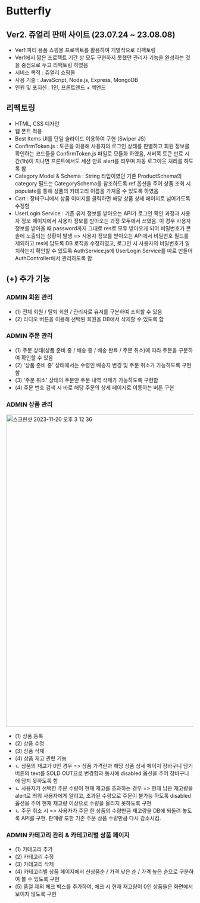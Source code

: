 # Butterfly
## Ver2. 쥬얼리 판매 사이트 (23.07.24 ~ 23.08.08)

- Ver1 파티 용품 쇼핑몰 프로젝트를 활용하여 개별적으로 리팩토링
- Ver1에서 짧은 프로젝트 기간 상 모두 구현하지 못했던 관리자 기능을 완성하는 것을 중점으로 두고 리팩토링 하였음
- 서비스 목적 : 쥬얼리 쇼핑몰
- 사용 기술 : JavaScript, Node.js, Express, MongoDB
- 인원 및 포지션 : 1인, 프론트엔드 + 백엔드

## 리팩토링

- HTML, CSS 디자인
- 웹 폰트 적용
- Best Items UI를 단일 슬라이드 이용하여 구현 (Swiper JS)
- ConfirmToken.js : 토큰을 이용해 사용자의 로그인 상태를 판별하고 회원 정보를 확인하는 코드들을 ConfirmToken.js 파일로 모듈화 하였음, 서버쪽 토큰 만료 시간(1h)이 지나면 프론트에서도 세션 만료 alert를 띄우며 자동 로그아웃 처리를 하도록 함
- Category Model & Schema : String 타입이였던 기존 ProductSchema의 category 필드는 CategorySchema를 참조하도록 ref 옵션을 주어 상품 조회 시 populate를 통해 상품의 카테고리 이름을 가져올 수 있도록 하였음
- Cart : 장바구니에서 상품 이미지를 클릭하면 해당 상품 상세 페이지로 넘어가도록 수정함
- UserLogin Service : 기존 유저 정보를 받아오는 API가 로그인 확인 과정과 사용자 정보 페이지에서 사용자 정보를 받아오는 과정 모두에서 쓰였음. 이 경우 사용자 정보를 받아올 때 password까지 그대로 res로 모두 받아오게 되어 비밀번호가 콘솔에 노출되는 상황이 발생 => 사용자 정보를 받아오는 API에서 비밀번호 필드를 제외하고 res에 담도록 DB 로직을 수정하였고, 로그인 시 사용자의 비밀번호가 일치하는지 확인할 수 있도록 AuthService.js에 UserLogin Service를 따로 만들어 AuthController에서 관리하도록 함

## (+) 추가 기능

### ADMIN 회원 관리

- (1) 전체 회원 / 탈퇴 회원 / 관리자로 유저를 구분하여 조회할 수 있음
- (2) 라디오 버튼을 이용해 선택된 회원을 DB에서 삭제할 수 있도록 함

### ADMIN 주문 관리

- (1) 주문 상태(상품 준비 중 / 배송 중 / 배송 완료 / 주문 취소)에 따라 주문을 구분하여 확인할 수 있음
- (2) '상품 준비 중' 상태에서는 수령인 배송지 변경 및 주문 취소가 가능하도록 구현함
- (3) '주문 취소' 상태의 주문만 주문 내역 삭제가 가능하도록 구현함
- (4) 주문 번호 검색 시 바로 해당 주문의 상세 페이지로 이동하는 버튼 구현

### ADMIN 상품 관리

<img width="835" alt="스크린샷 2023-11-20 오후 3 12 36" src="https://github.com/haesol0414/82people/assets/86980317/2f6a500b-cbf0-4f81-9e69-af7ac1203201">

- (1) 상품 등록
- (2) 상품 수정
- (3) 상품 삭제
- (4) 상품 재고 관련 기능
- ㄴ 상품의 재고가 0인 경우 => 상품 가격란과 해당 상품 상세 페이지 장바구니 담기 버튼의 text를 SOLD OUT으로 변경함과 동시에 disabled 옵션을 주어 장바구니에 담지 못하도록 함
- ㄴ 사용자가 선택한 주문 수량이 현재 재고를 초과하는 경우 => 현재 남은 재고량을 alert로 띄워 사용자에게 알리고, 초과된 수량으로 주문이 불가능 하도록 disabled 옵션을 주어 현재 재고량 이상으로 수량을 올리지 못하도록 구현
- ㄴ 주문 취소 시 => 사용자가 주문 한 상품의 수량만큼 재고량을 DB에 되돌려 놓도록 API를 구현. 판매량 또한 기존 주문 상품 수량만큼 다시 감소시킴.

### ADMIN 카테고리 관리 & 카테고리별 상품 페이지

- (1) 카테고리 추가
- (2) 카테고리 수정
- (3) 카테고리 삭제
- (4) 카테고리별 상품 페이지에서 신상품순 / 가격 낮은 순 / 가격 높은 순으로 구분하여 볼 수 있도록 구현
- (5) 품절 제외 체크 박스를 추가하여, 체크 시 현재 재고량이 0인 상품들은 화면에서 보이지 않도록 구현
